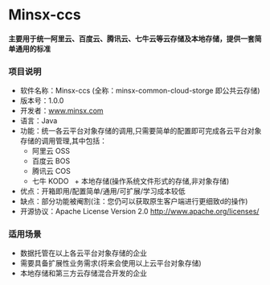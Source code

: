 # Minsx-ccs
#### 主要用于统一阿里云、百度云、腾讯云、七牛云等云存储及本地存储，提供一套简单通用的标准

### 项目说明
+ 软件名称：Minsx-ccs (全称：minsx-common-cloud-storge 即公共云存储)
+ 版本号：1.0.0
+ 开发者：www.minsx.com
+ 语言：Java
+ 功能：统一各云平台对象存储的调用,只需要简单的配置即可完成各云平台对象存储的调用管理,其中包括：
	+ 阿里云 OSS
	+ 百度云 BOS
	+ 腾讯云 COS
	+ 七牛 KODO
  	+ 本地存储(操作系统文件形式的存储,非对象存储)
+ 优点：开箱即用/配置简单/通用/可扩展/学习成本较低
+ 缺点：部分功能被阉割(注：您仍可以获取原生客户端进行更细致d的操作)
+ 开源协议：Apache License Version 2.0 http://www.apache.org/licenses/
				
### 适用场景
+ 数据托管在以上各云平台对象存储的企业
+ 需要具备扩展性业务需求(将来会使用以上云平台对象存储)
+ 本地存储和第三方云存储混合开发的企业
